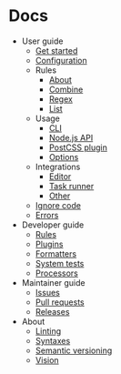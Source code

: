 # Docs

-   User guide
    -   [Get started](user-guide/get-started.md)
    -   [Configuration](user-guide/configure.md)
    -   Rules
        -   [About](user-guide/rules/about.md)
        -   [Combine](user-guide/rules/combine.md)
        -   [Regex](user-guide/rules/regex.md)
        -   [List](user-guide/rules/list.md)
    -   Usage
        -   [CLI](user-guide/usage/cli.md)
        -   [Node.js API](user-guide/usage/node-api.md)
        -   [PostCSS plugin](user-guide/usage/postcss-plugin.md)
        -   [Options](user-guide/usage/options.md)
    -   Integrations
        -   [Editor](user-guide/integrations/editor.md)
        -   [Task runner](user-guide/integrations/task-runner.md)
        -   [Other](user-guide/integrations/other.md)
    -   [Ignore code](user-guide/ignore-code.md)
    -   [Errors](user-guide/errors.md)
-   Developer guide
    -   [Rules](developer-guide/rules.md)
    -   [Plugins](developer-guide/plugins.md)
    -   [Formatters](developer-guide/formatters.md)
    -   [System tests](developer-guide/system-tests.md)
    -   [Processors](developer-guide/processors.md)
-   Maintainer guide
    -   [Issues](maintainer-guide/issues.md)
    -   [Pull requests](maintainer-guide/pull-requests.md)
    -   [Releases](maintainer-guide/releases.md)
-   About
    -   [Linting](about/linting.md)
    -   [Syntaxes](about/syntaxes.md)
    -   [Semantic versioning](about/semantic-versioning.md)
    -   [Vision](about/vision.md)
